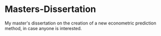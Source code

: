 # Masters-Dissertation
My master's dissertation on the creation of a new econometric prediction method, in case anyone is interested.
